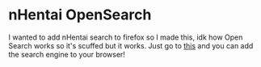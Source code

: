 # nHentai OpenSearch
I wanted to add nHentai search to firefox so I made this, idk how Open Search works so it's scuffed but it works.
Just go to [this](https://htmlpreview.github.io/?https://github.com/Artemis-chan/nHentaiOpenSearch/blob/main/index.html) and you can add the search engine to your browser!
